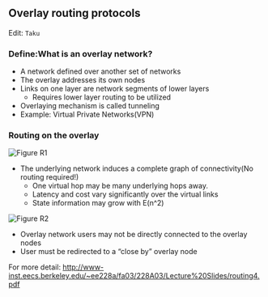 ## Overlay routing protocols


Edit: `Taku`

### Define:What is an overlay network?
* A network defined over another set of networks
* The overlay addresses its own nodes
* Links on one layer are network segments of lower
layers     
   * Requires lower layer routing to be utilized
* Overlaying mechanism is called tunneling
* Example: Virtual Private Networks(VPN)

### Routing on the overlay

![Figure R1](img/R1.PNG)
* The underlying network induces a complete graph of connectivity(No routing required!)
    * One virtual hop may be many underlying hops away.
    * Latency and cost vary significantly over the virtual links
    * State information may grow with E(n^2)

![Figure R2](img/R2.PNG)    
* Overlay network users may not be directly connected to the overlay nodes
* User must be redirected to a “close by” overlay node


For more detail:
http://www-inst.eecs.berkeley.edu/~ee228a/fa03/228A03/Lecture%20Slides/routing4.pdf